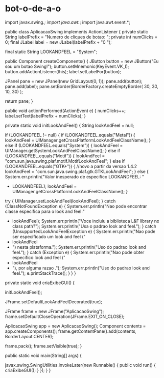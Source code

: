 # bot-o-de-a-o

import javax.swing.*; 
import java.awt.*;
import java.awt.event.*;

public class AplicacaoSwing implements ActionListener {
 private static String labelPrefix = "Numero de cliques de botao: ";
 private int numClicks = 0;
 final JLabel label = new JLabel(labelPrefix + "0 ");


 final static String LOOKANDFEEL = "System";

 public Component createComponents() {
 JButton button = new JButton("Eu sou um botao Swing!");
 button.setMnemonic(KeyEvent.VK_I);
 button.addActionListener(this);
 label.setLabelFor(button);


 JPanel pane = new JPanel(new GridLayout(0, 1));
 pane.add(button);
 pane.add(label);
 pane.setBorder(BorderFactory.createEmptyBorder(
 30, 
 30, 
 10, 
 30) 
 );

 return pane;
 }

 public void actionPerformed(ActionEvent e) {
 numClicks++;
 label.setText(labelPrefix + numClicks);
 }

 private static void initLookAndFeel() {
 String lookAndFeel = null;

 if (LOOKANDFEEL != null) {
 if (LOOKANDFEEL.equals("Metal")) {
 lookAndFeel = UIManager.getCrossPlatformLookAndFeelClassName();
 } else if (LOOKANDFEEL.equals("System")) {
 lookAndFeel = UIManager.getSystemLookAndFeelClassName();
 } else if (LOOKANDFEEL.equals("Motif")) {
 lookAndFeel = "com.sun.java.swing.plaf.motif.MotifLookAndFeel";
 } else if (LOOKANDFEEL.equals("GTK+")) { //novo a partir da versao 1.4.2
 lookAndFeel = "com.sun.java.swing.plaf.gtk.GTKLookAndFeel";
 } else {
 System.err.println("Valor inesperado de especifico LOOKANDFEEL: "
 + LOOKANDFEEL);
 lookAndFeel = UIManager.getCrossPlatformLookAndFeelClassName();
 }

 try {
 UIManager.setLookAndFeel(lookAndFeel);
 } catch (ClassNotFoundException e) {
 System.err.println("Nao pode encontrar classe especifica para o look and feel:"
 + lookAndFeel);
 System.err.println("Voce incluiu a biblioteca L&F library no class path?");
 System.err.println("Usa o padrao look and feel.");
 } catch (UnsupportedLookAndFeelException e) {
 System.err.println("Nao pode ser especificado um look and feel ("
 + lookAndFeel
 + ") nesta plataforma.");
 System.err.println("Uso do padrao look and feel.");
 } catch (Exception e) {
 System.err.println("Nao pode obter especifico look and feel ("
 + lookAndFeel
 + "), por alguma razao .");
 System.err.println("Uso do padrao look and feel.");
 e.printStackTrace();
 }
 }
 }


 private static void criaExibeGUI() {

 initLookAndFeel();


 JFrame.setDefaultLookAndFeelDecorated(true);

 
 JFrame frame = new JFrame("AplicacaoSwing");
 frame.setDefaultCloseOperation(JFrame.EXIT_ON_CLOSE);

 AplicacaoSwing app = new AplicacaoSwing();
 Component contents = app.createComponents();
 frame.getContentPane().add(contents, BorderLayout.CENTER);


 frame.pack();
 frame.setVisible(true);
 }

 public static void main(String[] args) {
 
 javax.swing.SwingUtilities.invokeLater(new Runnable() {
 public void run() {
 criaExibeGUI();
 }
 });
 }
}
